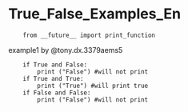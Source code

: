 # True_False_Examples_En
		from __future__ import print_function
example1
by @tony.dx.3379aems5

		if True and False:
		    print ("False") #will not print
		if True and True:
		    print ("True") #will print true
		if False and False:
		    print ("False") #will not print
